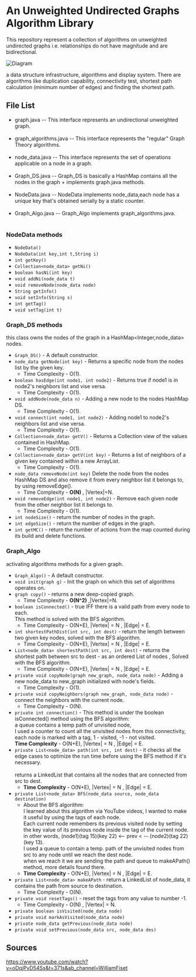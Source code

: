 # An Unweighted Undirected Graphs Algorithm Library

This repository represent a collection of algorithms on unweighted undirected graphs i.e. relationships do not have magnitude and are bidirectional.  

![Diagram](https://i.ibb.co/Dzdpq7Y/1-l-J5-Sv-UUDWHMTC9-Tse-PIt1-A.png)

a data structure infrastructure, algorithms and display system.
There are algorithms like duplication capability, connectivity test, shortest path calculation (minimum number of edges) and finding the shortest path.

## File List
  * graph.java  -- This interface represents an undirectional unweighted graph.<br><br>
  * graph_algorithms.java -- This interface represents the "regular" Graph Theory algorithms.<br><br>
  * node_data.java -- This interface represents the set of operations applicable on a node in a graph.<br><br>
  * Graph_DS.java -- Graph_DS is basically a HashMap contains all the nodes in the graph + implements graph.java methods.<br><br>
  * NodeData.java -- NodeData implements node_data,each node has a unique key that's obtained serially by a static counter.<br><br>
  * Graph_Algo.java -- Graph_Algo implements graph_algorithms.java.<br><br>

### NodeData methods
* `NodeData()`
* `NodeData(int key,int t,String i)`
* `int getKey()`
* `Collection<node_data> getNi()`
* `boolean hasNi(int key)`
* `void addNi(node_data t)`
* `void removeNode(node_data node)`
* `String getInfo()`
* `void setInfo(String s)`
* `int getTag()`
* `void setTag(int t)`

### Graph_DS methods
this class owns the nodes of the graph in a HashMap<Integer,node_data> nodes.
* `Graph_DS()` - A default constructor.
* `node_data getNode(int key)` - Returns a specific node from the nodes list by the given key.
  * Time Complexity - O(1).
* `boolean hasEdge(int node1, int node2)` - Returns true if node1 is in node2's neighbors list and vise versa. 
  * Time Complexity - O(1). 
* `void addNode(node_data n)` - Adding a new node to the nodes HashMap DS.
  * Time Complexity - O(1). 
* `void connect(int node1, int node2)` - Adding node1 to node2's neighbors list and vise versa.
  * Time Complexity - O(1).
* `Collection<node_data> getV()` - Returns a Collection view of the values contained in HashMap.
  * Time Complexity - O(1).
* `Collection<node_data> getV(int key)` - Returns a list of neighbors of a given key contained within a new ArrayList.
  * Time Complexity - O(1).
* `node_data removeNode(int key)`
  Delete the node from the nodes HashMap DS and also remove it from every neighbor list it belongs to,
  by using removeEdge().
  * Time Complexity - <strong>O(N)</strong> , |Vertex|=N.
* `void removeEdge(int node1, int node2)` - Remove each given node from the other neighbor list it belongs to.
  * Time Complexity - O(1).
* `int nodeSize()` - return the number of nodes in the graph.
* `int edgeSize()` - return the number of edges in the graph.
* `int getMC()` - return the number of actions from the map counted during its build and delete functions.
### Graph_Algo
  activating algorithms methods for a given graph.
* `Graph_Algo()` - A default constructor.
* `void init(graph g)` - Init the graph on which this set of algorithms operates on.
* `graph copy()` - returns a new deep-copied graph.
  * Time Complexity - <strong>O(N^2)</strong>  ,|Vertex|=N.
* `boolean isConnected()` - true IFF there is a valid path from every node to each. <br>
  This method is solved with the BFS algorithm.
  * Time Complexity - O(N+E), |Vertex| = N , |Edge| = E.
* `int shortestPathDist(int src, int dest)` -  return the length between two given key nodes, solved with the BFS algorithm.
  * Time Complexity - O(N+E), |Vertex| = N , |Edge| = E.
* `List<node_data> shortestPath(int src, int dest)` - returns the shortest path between src to dest - as an ordered List of nodes , Solved with the BFS algorithm.
  * Time Complexity - O(N+E), |Vertex| = N , |Edge| = E.
* `private void copyNode(graph new_graph, node_data node)` - Adding a new node_data to new_graph initialized with node's fields.
  * Time Complexity - O(1).
* `private void copyNeighbors(graph new_graph, node_data node)` - connect the neighbors with the current node.
  * Time Complexity - O(N).
* `private int connection()` - This method is under the boolean isConnected() method using the BFS algorithm:<br>
  a queue contains a temp path of unvisited node, <br>
  I used a counter to count all the unvisited nodes from this connectivity, <br>
  each node is marked with a tag, 1 - visited, -1 - not visited.<br>
  <strong>Time Complexity</strong> - O(N+E), |Vertex| = N , |Edge| = E.
* `private List<node_data> path(int src, int dest)` - it checks all the edge cases to optimize the run time
  before using the BFS method if it's necessary.<br>  
  returns a LinkedList that contains all the nodes that are connected from src to dest.
  * <strong>Time Complexity</strong> - O(N+E), |Vertex| = N , |Edge| = E.
* `private List<node_data> BFS(node_data source, node_data destination)` 
  * About the BFS algorithm: <br>
    I learned about this algorithm via YouTube videos,
    I wanted to make it useful by using the tags of each node. <br>
    Each current node remembers its previous visited node by setting the key value
    of its previous node inside the tag of the current node.<br>
    in other words, (node1)(tag 15)(key 22) <-- prev < -- (node2)(tag 22)(key 13).<br>
    I used a queue to contain a temp. path of the unvisited nodes from src to any node
    until we reach the dest node.<br>
    when we reach it we are sending the path and queue to makeAPath() method, more details found there.<br>
  * <strong>Time Complexity</strong> - O(N+E), |Vertex| = N , |Edge| = E.
* `private List<node_data> makeAPath` - return a LinkedList of node_data, it contains the path from source to destination.
  * Time Complexity - O(N).
* `private void resetTags()` - reset the tags from any value to number -1.
  * Time Complexity - O(N) , |Vertex| = N.
* `private boolean isVisited(node_data node)`
* `private void markAsVisited(node_data node)`
* `private node_data getPrevious(node_data node)`
* `private void setPrevious(node_data src, node_data des)`
## Sources 
https://www.youtube.com/watch?v=oDqjPvD54Ss&t=371s&ab_channel=WilliamFiset
